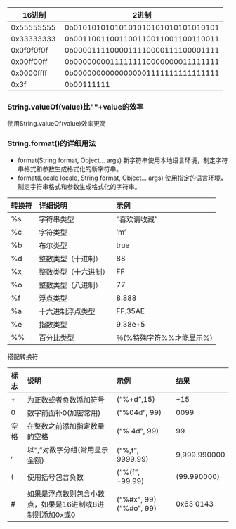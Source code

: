 |16进制		| 2进制|
| ---- | ---- |
|0x55555555  ‭	|0b01010101010101010101010101010101‬|
|0x33333333  ‭	|0b00110011001100110011001100110011‬|
|0x0f0f0f0f  ‭	|	0b00001111000011110000111100001111‬|
|0x00ff00ff  	|	0b00000000111111110000000011111111|
|0x0000ffff  ‭	|	0b00000000000000001111111111111111‬|
|0x3f       	|		  ‭0b00111111‬|

### String.valueOf(value)比""+value的效率

使用String.valueOf(value)效率更高



### String.format()的详细用法

- format(String format, Object… args) 新字符串使用本地语言环境，制定字符串格式和参数生成格式化的新字符串。
- format(Locale locale, String format, Object… args) 使用指定的语言环境，制定字符串格式和参数生成格式化的字符串。

| 转换符 | 详细说明             | 示例                     |
| :----- | :------------------- | :----------------------- |
| %s     | 字符串类型           | “喜欢请收藏”             |
| %c     | 字符类型             | ‘m’                      |
| %b     | 布尔类型             | true                     |
| %d     | 整数类型（十进制）   | 88                       |
| %x     | 整数类型（十六进制） | FF                       |
| %o     | 整数类型（八进制）   | 77                       |
| %f     | 浮点类型             | 8.888                    |
| %a     | 十六进制浮点类型     | FF.35AE                  |
| %e     | 指数类型             | 9.38e+5                  |
| %%     | 百分比类型           | ％(%特殊字符%%才能显示%) |

搭配转换符

| 标志 | 说明                                                     | 示例                   | 结果         |
| :--- | :------------------------------------------------------- | :--------------------- | :----------- |
| +    | 为正数或者负数添加符号                                   | (“%+d”,15)             | +15          |
| 0    | 数字前面补0(加密常用)                                    | (“%04d”, 99)           | 0099         |
| 空格 | 在整数之前添加指定数量的空格                             | (“% 4d”, 99)           | 99           |
| ,    | 以“,”对数字分组(常用显示金额)                            | (“%,f”, 9999.99)       | 9,999.990000 |
| (    | 使用括号包含负数                                         | (“%(f”, -99.99)        | (99.990000)  |
| #    | 如果是浮点数则包含小数点，如果是16进制或8进制则添加0x或0 | (“%#x”, 99)(“%#o”, 99) | 0x63 0143    |
